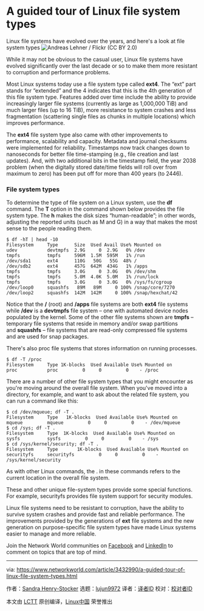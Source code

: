 [#]: collector: (lujun9972)
[#]: translator: ( )
[#]: reviewer: ( )
[#]: publisher: ( )
[#]: url: ( )
[#]: subject: (A guided tour of Linux file system types)
[#]: via: (https://www.networkworld.com/article/3432990/a-guided-tour-of-linux-file-system-types.html)
[#]: author: (Sandra Henry-Stocker https://www.networkworld.com/author/Sandra-Henry_Stocker/)

A guided tour of Linux file system types
======
Linux file systems have evolved over the years, and here's a look at file system types
![Andreas Lehner / Flickr \(CC BY 2.0\)][1]

While it may not be obvious to the casual user, Linux file systems have evolved significantly over the last decade or so to make them more resistant to corruption and performance problems.

Most Linux systems today use a file system type called **ext4**. The “ext” part stands for “extended” and the 4 indicates that this is the 4th generation of this file system type. Features added over time include the ability to provide increasingly larger file systems (currently as large as 1,000,000 TiB) and much larger files (up to 16 TiB), more resistance to system crashes and less fragmentation (scattering single files as chunks in multiple locations) which improves performance.

The **ext4** file system type also came with other improvements to performance, scalability and capacity. Metadata and journal checksums were implemented for reliability. Timestamps now track changes down to nanoseconds for better file time-stamping (e.g., file creation and last updates). And, with two additional bits in the timestamp field, the year 2038 problem (when the digitally stored date/time fields will roll over from maximum to zero) has been put off for more than 400 years (to 2446).

### File system types

To determine the type of file system on a Linux system, use the **df** command. The **T** option in the command shown below provides the file system type. The **h** makes the disk sizes “human-readable”; in other words, adjusting the reported units (such as M and G) in a way that makes the most sense to the people reading them.

```
$ df -hT | head -10
Filesystem     Type      Size  Used Avail Use% Mounted on
udev           devtmpfs  2.9G     0  2.9G   0% /dev
tmpfs          tmpfs     596M  1.5M  595M   1% /run
/dev/sda1      ext4      110G   50G   55G  48% /
/dev/sdb2      ext4      457G  642M  434G   1% /apps
tmpfs          tmpfs     3.0G     0  3.0G   0% /dev/shm
tmpfs          tmpfs     5.0M  4.0K  5.0M   1% /run/lock
tmpfs          tmpfs     3.0G     0  3.0G   0% /sys/fs/cgroup
/dev/loop0     squashfs   89M   89M     0 100% /snap/core/7270
/dev/loop2     squashfs  142M  142M     0 100% /snap/hexchat/42
```

Notice that the **/** (root) and **/apps** file systems are both **ext4** file systems while **/dev** is a **devtmpfs** file system – one with automated device nodes populated by the kernel. Some of the other file systems shown are **tmpfs** – temporary file systems that reside in memory and/or swap partitions and **squashfs** – file systems that are read-only compressed file systems and are used for snap packages.

There's also proc file systems that stores information on running processes.

```
$ df -T /proc
Filesystem     Type 1K-blocks  Used Available Use% Mounted on
proc           proc         0     0         0    - /proc
```

There are a number of other file system types that you might encounter as you're moving around the overall file system. When you've moved into a directory, for example, and want to ask about the related file system, you can run a command like this:

```
$ cd /dev/mqueue; df -T .
Filesystem     Type   1K-blocks  Used Available Use% Mounted on
mqueue         mqueue         0     0         0    - /dev/mqueue
$ cd /sys; df -T .
Filesystem     Type  1K-blocks  Used Available Use% Mounted on
sysfs          sysfs         0     0         0    - /sys
$ cd /sys/kernel/security; df -T .
Filesystem     Type       1K-blocks  Used Available Use% Mounted on
securityfs     securityfs         0     0         0    - /sys/kernel/security
```

As with other Linux commands, the . in these commands refers to the current location in the overall file system.

These and other unique file-system types provide some special functions. For example, securityfs provides file system support for security modules.

Linux file systems need to be resistant to corruption, have the ability to survive system crashes and provide fast and reliable performance. The improvements provided by the generations of **ext** file systems and the new generation on purpose-specific file system types have made Linux systems easier to manage and more reliable.

Join the Network World communities on [Facebook][2] and [LinkedIn][3] to comment on topics that are top of mind.

--------------------------------------------------------------------------------

via: https://www.networkworld.com/article/3432990/a-guided-tour-of-linux-file-system-types.html

作者：[Sandra Henry-Stocker][a]
选题：[lujun9972][b]
译者：[译者ID](https://github.com/译者ID)
校对：[校对者ID](https://github.com/校对者ID)

本文由 [LCTT](https://github.com/LCTT/TranslateProject) 原创编译，[Linux中国](https://linux.cn/) 荣誉推出

[a]: https://www.networkworld.com/author/Sandra-Henry_Stocker/
[b]: https://github.com/lujun9972
[1]: https://images.idgesg.net/images/article/2019/08/guided-tour-on-the-flaker_people-in-horse-drawn-carriage_germany-by-andreas-lehner-flickr-100808681-large.jpg
[2]: https://www.facebook.com/NetworkWorld/
[3]: https://www.linkedin.com/company/network-world

